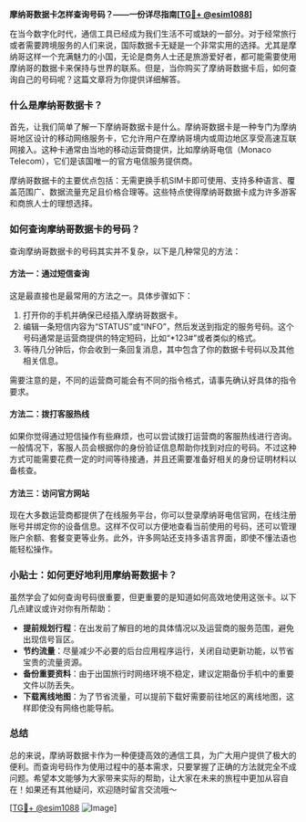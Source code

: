 **摩纳哥数据卡怎样查询号码？——一份详尽指南[[TG💪+ @esim1088](https://t.me/s/esim1088)]**

在当今数字化时代，通信工具已经成为我们生活不可或缺的一部分。对于经常旅行或者需要跨境服务的人们来说，国际数据卡无疑是一个非常实用的选择。尤其是摩纳哥这样一个充满魅力的小国，无论是商务人士还是旅游爱好者，都可能需要使用摩纳哥的数据卡来保持与世界的联系。但是，当你购买了摩纳哥数据卡后，如何查询自己的号码呢？这篇文章将为你提供详细解答。

### 什么是摩纳哥数据卡？

首先，让我们简单了解一下摩纳哥数据卡是什么。摩纳哥数据卡是一种专门为摩纳哥地区设计的移动网络服务卡，它允许用户在摩纳哥境内或周边地区享受高速互联网接入。这种卡通常由当地的移动运营商提供，比如摩纳哥电信（Monaco Telecom），它们是该国唯一的官方电信服务提供商。

摩纳哥数据卡的主要优点包括：无需更换手机SIM卡即可使用、支持多种语言、覆盖范围广、数据流量充足且价格合理等。这些特点使得摩纳哥数据卡成为许多游客和商旅人士的理想选择。

### 如何查询摩纳哥数据卡的号码？

查询摩纳哥数据卡的号码其实并不复杂，以下是几种常见的方法：

#### 方法一：通过短信查询

这是最直接也是最常用的方法之一。具体步骤如下：
1. 打开你的手机并确保已经插入摩纳哥数据卡。
2. 编辑一条短信内容为“STATUS”或“INFO”，然后发送到指定的服务号码。这个号码通常是运营商提供的特定短码，比如“*123#”或者类似的格式。
3. 等待几分钟后，你会收到一条回复消息，其中包含了你的数据卡号码以及其他相关信息。

需要注意的是，不同的运营商可能会有不同的指令格式，请事先确认好具体的指令要求。

#### 方法二：拨打客服热线

如果你觉得通过短信操作有些麻烦，也可以尝试拨打运营商的客服热线进行咨询。一般情况下，客服人员会根据你的身份验证信息帮助你找到对应的号码。不过这种方式可能需要花费一定的时间等待接通，并且还需要准备好相关的身份证明材料以备核查。

#### 方法三：访问官方网站

现在大多数运营商都提供了在线服务平台，你可以登录摩纳哥电信官网，在线注册账号并绑定你的设备信息。这样不仅可以方便地查看当前使用的号码，还可以管理账户余额、套餐变更等业务。此外，许多网站还支持多语言界面，即使不懂法语也能轻松操作。

### 小贴士：如何更好地利用摩纳哥数据卡？

虽然学会了如何查询号码很重要，但更重要的是知道如何高效地使用这张卡。以下几点建议或许对你有所帮助：

- **提前规划行程**：在出发前了解目的地的具体情况以及运营商的服务范围，避免出现信号盲区。
- **节约流量**：尽量减少不必要的后台应用程序运行，关闭自动更新功能，以节省宝贵的流量资源。
- **备份重要资料**：由于出国旅行时网络环境不稳定，建议定期备份手机中的重要文件以防丢失。
- **下载离线地图**：为了节省流量，可以提前下载好需要前往地区的离线地图，这样即使没有网络也能导航。

### 总结

总的来说，摩纳哥数据卡作为一种便捷高效的通信工具，为广大用户提供了极大的便利。而查询号码作为使用过程中的基本需求，只要掌握了正确的方法就完全不成问题。希望本文能够为大家带来实际的帮助，让大家在未来的旅程中更加从容自在！如果还有其他疑问，欢迎随时留言交流哦～

[[TG💪+ @esim1088](https://t.me/s/esim1088) ![Image](https://i.postimg.cc/4NQfJmqS/Snipaste-2025-05-13-00-14-12.png)]